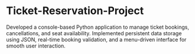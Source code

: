 # Ticket-Reservation-Project
Developed a console-based Python application to manage ticket bookings, cancellations, and seat availability. Implemented persistent data storage using JSON, real-time booking validation, and a menu-driven interface for smooth user interaction.

